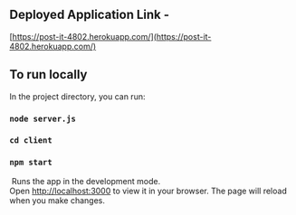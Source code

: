 ## Deployed Application Link -

[https://post-it-4802.herokuapp.com/](https://post-it-4802.herokuapp.com/)

## To run locally

In the project directory, you can run:

### `node server.js`

### `cd client`

### `npm start`

​
Runs the app in the development mode.\
Open [http://localhost:3000](http://localhost:3000) to view it in your browser.
The page will reload when you make changes.
